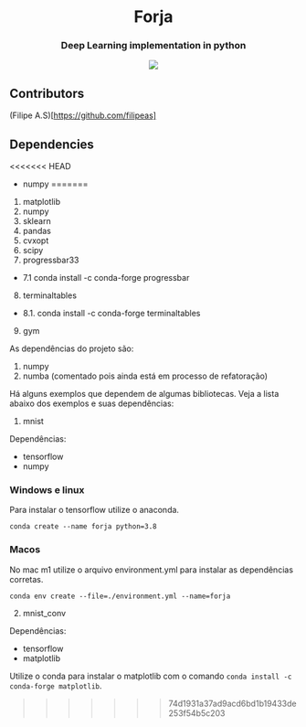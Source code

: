 <h1 align="center">Forja</h1>
<h3 align="center">Deep Learning implementation in python</h3>
<p align="center">
        <a href="https://github.com/filipeas/forja/releases/tag/0.0.1" alt="Version">
        <img src="https://img.shields.io/badge/version-0.0.1-green" /></a>
</p>

## Contributors
(Filipe A.S)[https://github.com/filipeas]

## Dependencies

<<<<<<< HEAD
- numpy
=======
1. matplotlib
2. numpy
3. sklearn
4. pandas
5. cvxopt
6. scipy
7. progressbar33
- 7.1 conda install -c conda-forge progressbar
8. terminaltables
- 8.1. conda install -c conda-forge terminaltables
9. gym

As dependências do projeto são:
1. numpy
2. numba (comentado pois ainda está em processo de refatoração)

Há alguns exemplos que dependem de algumas bibliotecas. Veja a lista abaixo dos exemplos e suas dependências:

1. mnist 

Dependências: 
* tensorflow
* numpy

### Windows e linux

Para instalar o tensorflow utilize o anaconda. 

``` 
conda create --name forja python=3.8
```

### Macos

No mac m1 utilize o arquivo environment.yml para instalar as dependências corretas.

```
conda env create --file=./environment.yml --name=forja
```

2. mnist_conv

Dependências:
* tensorflow
* matplotlib

Utilize o conda para instalar o matplotlib com o comando ``` conda install -c conda-forge matplotlib ```.
>>>>>>> 74d1931a37ad9acd6bd1b19433de253f54b5c203
